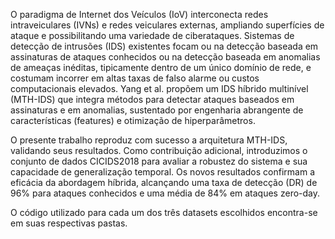 O paradigma de Internet dos Veículos (IoV) interconecta redes intraveiculares (IVNs) e redes veiculares externas, ampliando superfícies de ataque e possibilitando uma variedade de ciberataques. Sistemas de detecção de intrusões (IDS) existentes focam ou na detecção baseada em assinaturas de ataques conhecidos ou na detecção baseada em anomalias de ameaças inéditas, tipicamente dentro de um único domínio de rede, e costumam incorrer em altas taxas de falso alarme ou custos computacionais elevados. Yang et al. propõem um IDS híbrido multinível (MTH-IDS) que integra métodos para detectar ataques baseados em assinaturas e em anomalias, sustentado por engenharia abrangente de características (features) e otimização de hiperparâmetros.

O presente trabalho reproduz com sucesso a arquitetura MTH-IDS, validando seus resultados. Como contribuição adicional, introduzimos o conjunto de dados CICIDS2018 para avaliar a robustez do sistema e sua capacidade de generalização temporal. Os novos resultados confirmam a eficácia da abordagem híbrida, alcançando uma taxa de detecção (DR) de 96% para ataques conhecidos e uma média de 84% em ataques zero-day.

O código utilizado para cada um dos três datasets escolhidos encontra-se em suas respectivas pastas.
